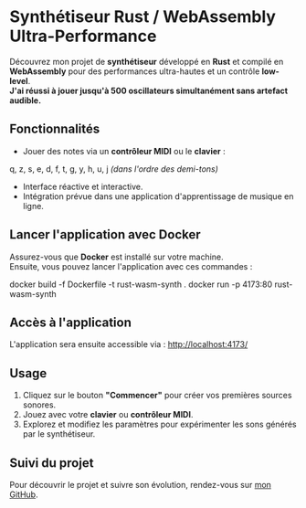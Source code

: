 # Synthétiseur Rust / WebAssembly Ultra-Performance

Découvrez mon projet de **synthétiseur** développé en **Rust** et compilé en **WebAssembly** pour des performances ultra-hautes et un contrôle **low-level**.  
**J'ai réussi à jouer jusqu'à 500 oscillateurs simultanément sans artefact audible.**

## Fonctionnalités

- Jouer des notes via un **contrôleur MIDI** ou le **clavier** :

q, z, s, e, d, f, t, g, y, h, u, j
_(dans l'ordre des demi-tons)_

- Interface réactive et interactive.
- Intégration prévue dans une application d'apprentissage de musique en ligne.

## Lancer l'application avec Docker

Assurez-vous que **Docker** est installé sur votre machine.  
Ensuite, vous pouvez lancer l'application avec ces commandes :

docker build -f Dockerfile -t rust-wasm-synth .
docker run -p 4173:80 rust-wasm-synth

## Accès à l'application

L'application sera ensuite accessible via : [http://localhost:4173/](http://localhost:4173/)

## Usage

1. Cliquez sur le bouton **"Commencer"** pour créer vos premières sources sonores.
2. Jouez avec votre **clavier** ou **contrôleur MIDI**.
3. Explorez et modifiez les paramètres pour expérimenter les sons générés par le synthétiseur.

## Suivi du projet

Pour découvrir le projet et suivre son évolution, rendez-vous sur [mon GitHub](https://github.com/nemnem202).
